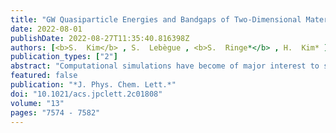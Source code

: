 ```yaml
---
title: "GW Quasiparticle Energies and Bandgaps of Two-Dimensional Materials Immersed in Water"
date: 2022-08-01
publishDate: 2022-08-27T11:35:40.816398Z
authors: [<b>S.  Kim</b> , S.  Lebègue , <b>S.  Ringe*</b> , H.  Kim* ]
publication_types: ["2"]
abstract: "Computational simulations have become of major interest to screen potential photocatalysts for optimal band edge positions which straddle the redox potentials. Unfortunately, these methods suffer from a difficulty in resolving the dynamic solvent response on the band edge positions. We have developed a computational method based on the GW approximation coupled with an implicit solvation model that solves a generalized Poisson equation (GPE), that is, GW-GPE. Using GW-GPE, we have investigated the band edge locations of (quasi) 2D materials immersed in water and found a good agreement with experimental data. We identify two contributions of the solvent effect, termed a ''polarization-field effect'' and an ''environmental screening effect'', which are found to be highly sensitive to the atomic and charge distribution of the 2D materials. We believe that the GW-GPE scheme can pave the way to predict band edge positions in solvents, enabling design of 2D material-based photocatalysts and energy systems."
featured: false
publication: "*J. Phys. Chem. Lett.*"
doi: "10.1021/acs.jpclett.2c01808"
volume: "13"
pages: "7574 - 7582"
---
```


